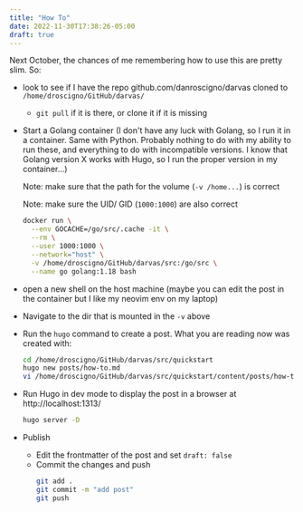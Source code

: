 ```yaml
---
title: "How To"
date: 2022-11-30T17:38:26-05:00
draft: true
---
```


Next October, the chances of me remembering how to use this
are pretty slim.  So:

- look to see if I have the repo github.com/danroscigno/darvas cloned to
`/home/droscigno/GitHub/darvas/`
  - `git pull` if it is there, or clone it if it is missing
- Start a Golang container (I don't have any luck with Golang, so I run it in a container.  Same with Python.  Probably nothing to do with my ability to run these, and everything to do with incompatible versions.  I know that Golang version X works with Hugo, so I run the proper version in my container...)

  Note: make sure that the path for the volume (`-v /home...`) is correct

  Note: make sure the UID/ GID (`1000:1000`) are also correct

  ```bash
  docker run \
    --env GOCACHE=/go/src/.cache -it \
    --rm \
    --user 1000:1000 \
    --network="host" \
    -v /home/droscigno/GitHub/darvas/src:/go/src \
    --name go golang:1.18 bash
   ````
- open a new shell on the host machine (maybe you can edit the post in the container
but I like my neovim env on my laptop)
- Navigate to the dir that is mounted in the `-v` above
- Run the `hugo` command to create a post.  What you are reading now was created with:
  ```bash
  cd /home/droscigno/GitHub/darvas/src/quickstart
  hugo new posts/how-to.md
  vi /home/droscigno/GitHub/darvas/src/quickstart/content/posts/how-to.md
  ```
- Run Hugo in dev mode to display the post in a browser at http://localhost:1313/
  ```bash
  hugo server -D
  ```
- Publish
  - Edit the frontmatter of the post and set `draft: false`
  - Commit the changes and push
    ```bash
    git add .
    git commit -m "add post"
    git push
    ```
